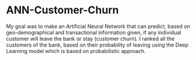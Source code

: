 # ANN-Customer-Churn
My goal was to make an Artificial Neural Network that can predict, based on geo-demographical and transactional information given, if any individual customer will leave the bank or stay (customer churn).  I ranked all the customers of the bank, based on their probability of leaving using the Deep Learning model which is based on probabilistic approach. 
